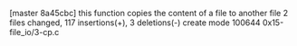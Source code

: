 [master 8a45cbc] this function copies the content of  a file to another file
 2 files changed, 117 insertions(+), 3 deletions(-)
 create mode 100644 0x15-file_io/3-cp.c
